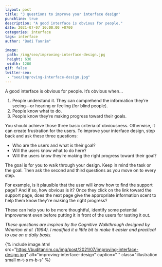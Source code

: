 ```yaml
---
layout: post
title: "3 questions to improve your interface design"
punchline: true
description: "A good interface is obvious for people."
date: 2021-07-07 10:00:00 +0700
categories: interface
tags: interface
author: "Budi Tanrim"

image:
 path: /img/seo/improving-interface-design.jpg
 height: 630
 width: 1200
gif: false
twitter-seo: 
 - "seo/improving-interface-design.jpg"
---
```


A good interface is obvious for people. It’s obvious when…

1. People understand it. They can comprehend the information they’re seeing—or hearing or feeling (for blind people).
2. People know what to do.
3. People know they’re making progress toward their goals.

You should achieve those three basic criteria of obviousness. Otherwise, it can create frustration for the users. To improve your interface design, step back and ask these three questions:

- Who are the users and what is their goal? 
- Will the users know what to do here?
- Will the users know they’re making the right progress toward their goal? 

The goal is for you to walk through your design. Keep in mind the task or the goal. Then ask the second and third questions as you move on to every step.

For example, is it plausible that the user will know how to find the support page? And if so, how obvious is it? Once they click on the link toward the support page, does the next page give the appropriate information scent to help them know they're making the right progress?

These can help you to be more thoughtful, identify some potential improvement even before putting it in front of the users for testing it out. 

_These questions are inspired by the Cognitive Walkthrough designed by Wharton et al. (1994). I modified it a little bit to make it easier and practical to use on a daily basis._

{% include image.html 
src="https://buditanrim.co/img/post/2021/07/improving-interface-design.jpg" 
alt="improving-interface-design" 
caption=" "
class="illustration small m-t-s m-b-s" %}
